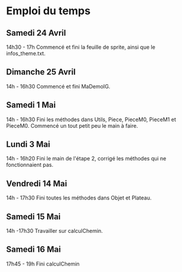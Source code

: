 # Emploi du temps

## Samedi 24 Avril

14h30 - 17h
Commencé et fini la feuille de sprite, ainsi que le infos_theme.txt.

## Dimanche 25 Avril 

14h - 16h30
Commencé et fini MaDemoIG.

## Samedi 1 Mai

14h - 16h30
Fini les méthodes dans Utils, Piece, PieceM0, PieceM1 et PieceM0. Commencé un tout petit peu le main à faire.

## Lundi 3 Mai
14h - 16h20
Fini le main de l'étape 2, corrigé les méthodes qui ne fonctionnaient pas.

## Vendredi 14 Mai
14h - 17h30
Fini toutes les méthodes dans Objet et Plateau.

## Samedi 15 Mai
14h -17h30
Travailler sur calculChemin.

## Samedi 16 Mai
17h45 - 19h
Fini calculChemin